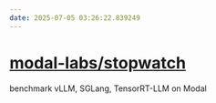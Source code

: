 ```yaml
---
date: 2025-07-05 03:26:22.839249
---
```


# [modal-labs/stopwatch](https://github.com/modal-labs/stopwatch)

benchmark vLLM, SGLang, TensorRT-LLM on Modal
